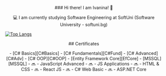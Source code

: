 <p align="center">
### Hi there! I am Ivanina! 👋

<!--
**ivaninastoyanova/ivaninastoyanova** is a ✨ _special_ ✨ repository because its `README.md` (this file) appears on your GitHub profile.

Here are some ideas to get you started:

- 🔭 I’m currently working on ...
- 🌱 I’m currently learning ...
- 👯 I’m looking to collaborate on ...
- 🤔 I’m looking for help with ...
- 💬 Ask me about ...
- 📫 How to reach me: ...
- 😄 Pronouns: ...
- ⚡ Fun fact: ...
-->

<p align="center">
💻 I am currently studying Software Engineering at SoftUni (Software University - softuni.bg)

[![Top Langs](https://github-readme-stats.vercel.app/api/top-langs/?username=ivaninastoyanova&layout=compact)](https://github.com/ivaninastoyanova/github-readme-stats)

<p align="center">
## Certificates
  
<p align="center">
- [C# Basics][C#Basics]
- [C# Fundamentals][C#Fund]
- [C# Advanced][C#Adv]
- [C# OOP][C#OOP]
- [Entity Framework Core][EfCore]
- [MSSQL][MSSQL]
- 🔜 - JavaScript Advanced
- 🔜 - JS Applications
- 🔜 - HTML & CSS
- 🔜 - React JS
- 🔜 - C# Web Basic
- 🔜 - ASP.NET Core

<br />

[C#Basics]: https://softuni.bg/certificates/details/77147/b2ee68dc
[C#Fund]: https://softuni.bg/certificates/details/77147/b2ee68dc
[C#Adv]: https://softuni.bg/certificates/details/90254/91aede5e
[C#OOP]: https://softuni.bg/certificates/details/95723/297fdc1e
[MSSQL]: https://softuni.bg/certificates/details/97833/8f850e18
[EfCore]: https://softuni.bg/certificates/details/102590/cc4244bb





